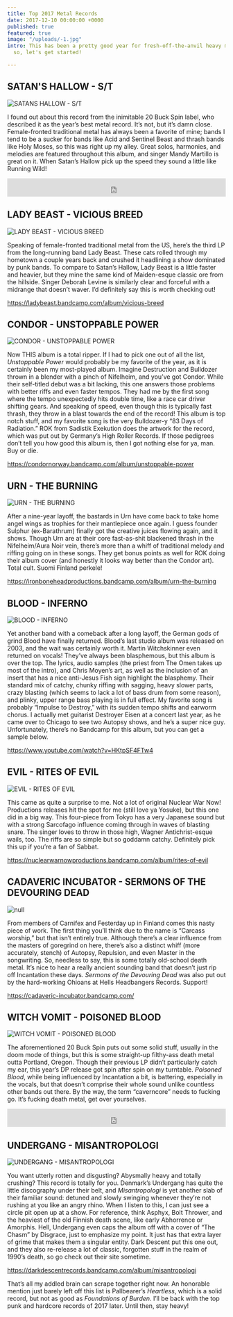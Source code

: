 ```yaml
---
title: Top 2017 Metal Records
date: 2017-12-10 00:00:00 +0000
published: true
featured: true
image: "/uploads/-1.jpg"
intro: This has been a pretty good year for fresh-off-the-anvil heavy metal records,
  so, let's get started!

---
```

## SATAN'S HALLOW - S/T

![SATANS HALLOW - S/T](/uploads/satans-hallow.jpg)

I found out about this record from the inimitable 20 Buck Spin label, who described it as the year’s best metal record. It’s not, but it’s damn close. Female-fronted traditional metal has always been a favorite of mine; bands I tend to be a sucker for bands like Acid and Sentinel Beast and thrash bands like Holy Moses, so this was right up my alley. Great solos, harmonies, and melodies are featured throughout this album, and singer Mandy Martillo is great on it. When Satan’s Hallow pick up the speed they sound a little like Running Wild!

<iframe style="border: 0; width: 100%; height: 42px;" src="https://bandcamp.com/EmbeddedPlayer/album=1958359589/size=small/bgcol=ffffff/linkcol=0687f5/transparent=true/" seamless><a href="http://satanshallow.bandcamp.com/album/satans-hallow">Satan&#39;s Hallow by Satan&#39;s Hallow</a></iframe>

## LADY BEAST - VICIOUS BREED

![LADY BEAST - VICIOUS BREED](/uploads/lady-beast-vicious-breed-lp-black-1.jpg)

Speaking of female-fronted traditional metal from the US, here’s the third LP from the long-running band Lady Beast. These cats rolled through my hometown a couple years back and crushed it headlining a show dominated by punk bands. To compare to Satan’s Hallow, Lady Beast is a little faster and heavier, but they mine the same kind of Maiden-esque classic ore from the hillside. Singer Deborah Levine is similarly clear and forceful with a midrange that doesn’t waver. I’d definitely say this is worth checking out!

https://ladybeast.bandcamp.com/album/vicious-breed

## CONDOR - UNSTOPPABLE POWER

![CONDOR - UNSTOPPABLE POWER](/uploads/condor.jpg)

Now THIS album is a total ripper. If I had to pick one out of all the list, _Unstoppable Power_ would probably be my favorite of the year, as it is certainly been my most-played album. Imagine Destruction and Bulldozer thrown in a blender with a pinch of Nifelheim, and you’ve got Condor. While their self-titled debut was a bit lacking, this one answers those problems with better riffs and even faster tempos. They had me by the first song where the tempo unexpectedly hits double time, like a race car driver shifting gears. And speaking of speed, even though this is typically fast thrash, they throw in a blast towards the end of the record! This album is top notch stuff, and my favorite song is the very Bulldozer-y “83 Days of Radiation.” ROK from Sadistik Exekution does the artwork for the record, which was put out by Germany’s High Roller Records. If those pedigrees don’t tell you how good this album is, then I got nothing else for ya, man. Buy or die.

https://condornorway.bandcamp.com/album/unstoppable-power

## URN - THE BURNING

![URN - THE BURNING](/uploads/urn-the-burning.jpg)

After a nine-year layoff, the bastards in Urn have come back to take home angel wings as trophies for their mantlepiece once again. I guess founder Sulphur (ex-Barathrum) finally got the creative juices flowing again, and it shows. Though Urn are at their core fast-as-shit blackened thrash in the Nifelheim/Aura Noir vein, there’s more than a whiff of traditional melody and riffing going on in these songs. They get bonus points as well for ROK doing their album cover (and honestly it looks way better than the Condor art). Total cult. Suomi Finland perkele!

https://ironboneheadproductions.bandcamp.com/album/urn-the-burning

## BLOOD - INFERNO

![BLOOD - INFERNO](/uploads/blood-inferno-cover.jpg)

Yet another band with a comeback after a long layoff, the German gods of grind Blood have finally returned. Blood’s last studio album was released on 2003, and the wait was certainly worth it. Martin Witchskinner even returned on vocals! They’ve always been blasphemous, but this album is over the top. The lyrics, audio samples (the priest from The Omen takes up most of the intro), and Chris Moyen’s art, as well as the inclusion of an insert that has a nice anti-Jesus Fish sign highlight the blasphemy. Their standard mix of catchy, chunky riffing with sagging, heavy slower parts, crazy blasting (which seems to lack a lot of bass drum from some reason), and plinky, upper range bass playing is in full effect. My favorite song is probably “Impulse to Destroy,” with its sudden tempo shifts and earworm chorus. I actually met guitarist Destroyer Eisen at a concert last year, as he came over to Chicago to see two Autopsy shows, and he’s a super nice guy. Unfortunately, there’s no Bandcamp for this album, but you can get a sample below.

https://www.youtube.com/watch?v=HKtpSF4FTw4

## EVIL - RITES OF EVIL

![EVIL - RITES OF EVIL](/uploads/evil-rites-of-evil.jpg)

This came as quite a surprise to me. Not a lot of original Nuclear War Now! Productions releases hit the spot for me (still love ya Yosuke), but this one did in a big way. This four-piece from Tokyo has a very Japanese sound but with a strong Sarcofago influence coming through in waves of blasting snare. The singer loves to throw in those high, Wagner Antichrist-esque wails, too. The riffs are so simple but so goddamn catchy. Definitely pick this up if you’re a fan of Sabbat.

https://nuclearwarnowproductions.bandcamp.com/album/rites-of-evil

## CADAVERIC INCUBATOR - SERMONS OF THE DEVOURING DEAD

![null](/uploads/cavertic-icubator.jpg)

From members of Carnifex and Festerday up in Finland comes this nasty piece of work. The first thing you’ll think due to the name is “Carcass worship,” but that isn’t entirely true. Although there’s a clear influence from the masters of goregrind on here, there’s also a distinct whiff (more accurately, stench) of Autopsy, Repulsion, and even Master in the songwriting. So, needless to say, this is some totally old-school death metal. It’s nice to hear a really ancient sounding band that doesn’t just rip off Incantation these days. _Sermons of the Devouring Dead_ was also put out by the hard-working Ohioans at Hells Headbangers Records. Support!

https://cadaveric-incubator.bandcamp.com/

## WITCH VOMIT - POISONED BLOOD

![WITCH VOMIT - POISONED BLOOD](/uploads/witch-vomit.jpg)

The aforementioned 20 Buck Spin puts out some solid stuff, usually in the doom mode of things, but this is some straight-up filthy-ass death metal outta Portland, Oregon. Though their previous LP didn’t particularly catch my ear, this year’s DP release got spin after spin on my turntable. _Poisoned Blood_, while being influenced by Incantation a bit, is battering, especially in the vocals, but that doesn’t comprise their whole sound unlike countless other bands out there. By the way, the term “caverncore” needs to fucking go. It’s fucking death metal, get over yourselves.

<p><iframe style="border: 0; width: 100%; height: 42px;" src="http://bandcamp.com/EmbeddedPlayer/album=852715538/size=small/bgcol=ffffff/linkcol=0687f5/transparent=true/" seamless><a href="http://listen.20buckspin.com/album/poisoned-blood">Poisoned Blood by Witch Vomit</a></iframe></p>

## UNDERGANG - MISANTROPOLOGI

![UNDERGANG - MISANTROPOLOGI](/uploads/undergang.jpg)

You want utterly rotten and disgusting? Abysmally heavy and totally crushing? This record is totally for you. Denmark’s Undergang has quite the little discography under their belt, and _Misantropologi_ is yet another slab of their familiar sound: detuned and slowly swinging whenever they’re not rushing at you like an angry rhino. When I listen to this, I can just see a circle pit open up at a show. For reference, think Asphyx, Bolt Thrower, and the heaviest of the old Finnish death scene, like early Abhorrence or Amorphis. Hell, Undergang even caps the album off with a cover of “The Chasm” by Disgrace, just to emphasize my point. It just has that extra layer of grime that makes them a singular entity. Dark Descent put this one out, and they also re-release a lot of classic, forgotten stuff in the realm of 1990’s death, so go check out their site sometime.

https://darkdescentrecords.bandcamp.com/album/misantropologi

That’s all my addled brain can scrape together right now. An honorable mention just barely left off this list is Pallbearer’s _Heartless_, which is a solid record, but not as good as _Foundations of Burden_. I’ll be back with the top punk and hardcore records of 2017 later. Until then, stay heavy!